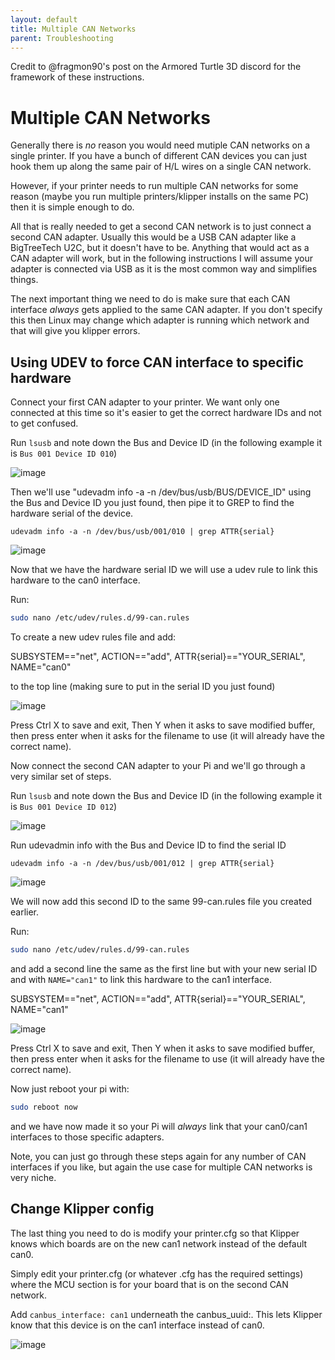 ```yaml
---
layout: default 
title: Multiple CAN Networks
parent: Troubleshooting
---
```


Credit to @fragmon90's post on the Armored Turtle 3D discord for the framework of these instructions.

# Multiple CAN Networks

Generally there is *no* reason you would need mutiple CAN networks on a single printer. If you have a bunch of different
CAN devices you can just hook them up along the same pair of H/L wires on a single CAN network.

However, if your printer needs to run multiple CAN networks for some reason (maybe you run multiple printers/klipper installs
on the same PC) then it is simple enough to do.

All that is really needed to get a second CAN network is to just connect a second CAN adapter. Usually this would be a USB CAN
adapter like a BigTreeTech U2C, but it doesn't have to be. Anything that would act as a CAN adapter will work, but in the following
instructions I will assume your adapter is connected via USB as it is the most common way and simplifies things.

The next important thing we need to do is make sure that each CAN interface *always* gets applied to the same CAN adapter. If 
you don't specify this then Linux may change which adapter is running which network and that will give you klipper errors.

## Using UDEV to force CAN interface to specific hardware

Connect your first CAN adapter to your printer. We want only one connected at this time so it's easier to get the correct 
hardware IDs and not to get confused.

Run `lsusb` and note down the Bus and Device ID (in the following example it is `Bus 001 Device ID 010`)

![image](https://github.com/user-attachments/assets/979ce265-cedb-48ab-aa13-5c20f61a5f5a)


Then we'll use "udevadm info -a -n /dev/bus/usb/BUS/DEVICE_ID" using the Bus and Device ID you just found, then pipe it
to GREP to find the hardware serial of the device.

`udevadm info -a -n /dev/bus/usb/001/010 | grep ATTR{serial}`

![image](https://github.com/user-attachments/assets/07fed863-dd8a-4097-9c68-36e1c27e496d)

Now that we have the hardware serial ID we will use a udev rule to link this hardware to the can0 interface.

Run:

```bash
sudo nano /etc/udev/rules.d/99-can.rules
```

To create a new udev rules file and add:

SUBSYSTEM=="net", ACTION=="add", ATTR{serial}=="YOUR_SERIAL", NAME="can0"

to the top line (making sure to put in the serial ID you just found)

![image](https://github.com/user-attachments/assets/4e78045a-1667-42d5-b842-35d3f2bef8e9)

Press Ctrl X to save and exit, Then Y when it asks to save modified buffer, then press enter when it asks for the filename to use
(it will already have the correct name).



Now connect the second CAN adapter to your Pi and we'll go through a very similar set of steps.

Run `lsusb` and note down the Bus and Device ID (in the following example it is `Bus 001 Device ID 012`)

![image](https://github.com/user-attachments/assets/aec211b4-6850-4dbc-8353-631f90bd1861)

Run udevadmin info with the Bus and Device ID to find the serial ID

`udevadm info -a -n /dev/bus/usb/001/012 | grep ATTR{serial}`

![image](https://github.com/user-attachments/assets/c32129b7-ab27-45ba-8421-432050aa6ce5)

We will now add this second ID to the same 99-can.rules file you created earlier.

Run:

```bash
sudo nano /etc/udev/rules.d/99-can.rules
```

and add a second line the same as the first line but with your new serial ID and with `NAME="can1"` to link this hardware to the
can1 interface.

SUBSYSTEM=="net", ACTION=="add", ATTR{serial}=="YOUR_SERIAL", NAME="can1"

![image](https://github.com/user-attachments/assets/cdbd87ab-2f2c-4eb9-acbb-eebe42b8abb8)

Press Ctrl X to save and exit, Then Y when it asks to save modified buffer, then press enter when it asks for the filename to use
(it will already have the correct name).

Now just reboot your pi with:

```bash
sudo reboot now
```

and we have now made it so your Pi will *always* link that your can0/can1 interfaces to those specific adapters.

Note, you can just go through these steps again for any number of CAN interfaces if you like, but again the use case for multiple CAN networks is
very niche.

## Change Klipper config

The last thing you need to do is modify your printer.cfg so that Klipper knows which boards
are on the new can1 network instead of the default can0.

Simply edit your printer.cfg (or whatever .cfg has the required settings) where the MCU section is for your board that is on the second CAN network.

Add `canbus_interface: can1` underneath the canbus_uuid:. This lets Klipper know that this device is on the can1 interface instead of can0.

![image](https://github.com/user-attachments/assets/59afac6b-ef4e-4ad9-a9aa-6eee7023000f)
